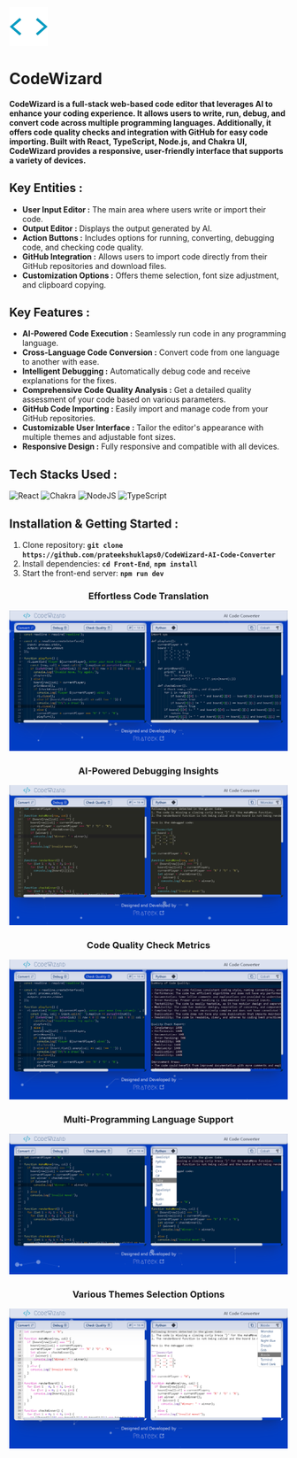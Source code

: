 <img width="70px" src="./Images/Logo.webp" />

# CodeWizard

#### CodeWizard is a full-stack web-based code editor that leverages AI to enhance your coding experience. It allows users to write, run, debug, and convert code across multiple programming languages. Additionally, it offers code quality checks and integration with GitHub for easy code importing. Built with React, TypeScript, Node.js, and Chakra UI, CodeWizard provides a responsive, user-friendly interface that supports a variety of devices.

## **Key Entities** :

- **User Input Editor :** The main area where users write or import their code.
- **Output Editor :** Displays the output generated by AI.
- **Action Buttons :** Includes options for running, converting, debugging code, and checking code quality.
- **GitHub Integration :** Allows users to import code directly from their GitHub repositories and download files.
- **Customization Options :** Offers theme selection, font size adjustment, and clipboard copying.

## **Key Features** :

- **AI-Powered Code Execution :** Seamlessly run code in any programming language.
- **Cross-Language Code Conversion :** Convert code from one language to another with ease.
- **Intelligent Debugging :** Automatically debug code and receive explanations for the fixes.
- **Comprehensive Code Quality Analysis :** Get a detailed quality assessment of your code based on various parameters.
- **GitHub Code Importing :** Easily import and manage code from your GitHub repositories.
- **Customizable User Interface :** Tailor the editor's appearance with multiple themes and adjustable font sizes.
- **Responsive Design :** Fully responsive and compatible with all devices.

## Tech Stacks Used :

![React](https://img.shields.io/badge/react-%2320232a.svg?style=for-the-badge&logo=react&logoColor=%2361DAFB)
![Chakra](https://img.shields.io/badge/chakra-%234ED1C5.svg?style=for-the-badge&logo=chakraui&logoColor=white)
![NodeJS](https://img.shields.io/badge/node.js-6DA55F?style=for-the-badge&logo=node.js&logoColor=white)
![TypeScript](https://img.shields.io/badge/typescript-%23007ACC.svg?style=for-the-badge&logo=typescript&logoColor=white)

## **Installation & Getting Started** :

1. Clone repository: **`git clone https://github.com/prateekshuklaps0/CodeWizard-AI-Code-Converter`**
1. Install dependencies: **`cd Front-End`**, **`npm install`**
1. Start the front-end server: **`npm run dev`**

<h3 align="center">Effortless Code Translation</h3>

![Effortless Code Translation](./Images/Converting.png)

<h3 align="center">AI-Powered Debugging Insights</h3>

![AI-Powered Debugging Insights](./Images/Debuging.png)

<h3 align="center">Code Quality Check Metrics</h3>

![Code Quality Check Metrics](./Images/Checking_Quality.png)

<h3 align="center">Multi-Programming Language Support</h3>

![Multi-Programming Language Support](./Images/Languages.png)

<h3 align="center">Various Themes Selection Options</h3>

![Various Themes Selection Options](./Images/Themes.png)
